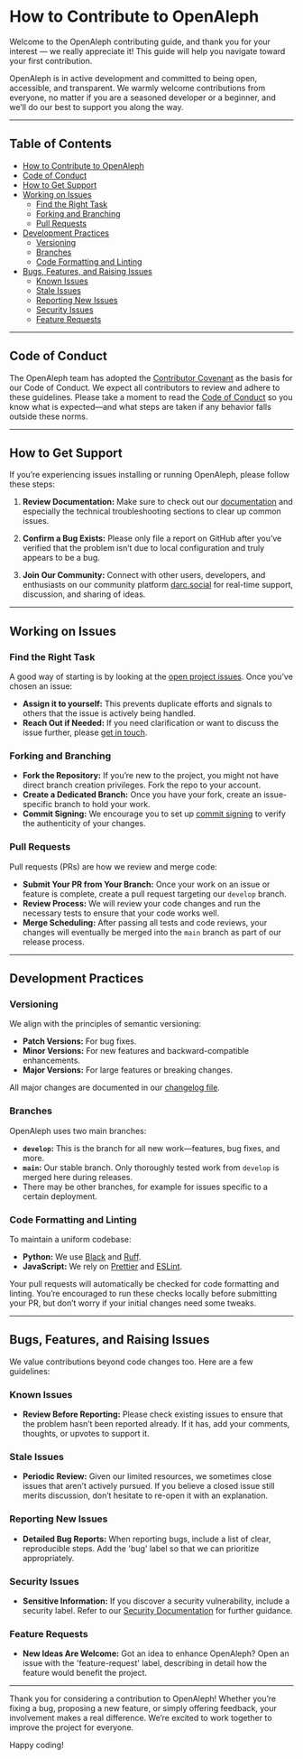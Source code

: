 # How to Contribute to OpenAleph

Welcome to the OpenAleph contributing guide, and thank you for your interest — we really appreciate it! This guide will help you navigate toward your first contribution.

OpenAleph is in active development and committed to being open, accessible, and transparent. We warmly welcome contributions from everyone, no matter if you are a seasoned developer or a beginner, and we’ll do our best to support you along the way.

---

## Table of Contents

- [How to Contribute to OpenAleph](#how-to-contribute-to-openaleph)
- [Code of Conduct](#code-of-conduct)
- [How to Get Support](#how-to-get-support)
- [Working on Issues](#working-on-issues)
  - [Find the Right Task](#find-the-right-task)
  - [Forking and Branching](#forking-and-branching)
  - [Pull Requests](#pull-requests)
- [Development Practices](#development-practices)
  - [Versioning](#versioning)
  - [Branches](#branches)
  - [Code Formatting and Linting](#code-formatting-and-linting)
- [Bugs, Features, and Raising Issues](#bugs-features-and-raising-issues)
  - [Known Issues](#known-issues)
  - [Stale Issues](#stale-issues)
  - [Reporting New Issues](#reporting-new-issues)
  - [Security Issues](#security-issues)
  - [Feature Requests](#feature-requests)

---

## Code of Conduct

The OpenAleph team has adopted the [Contributor Covenant](https://www.contributor-covenant.org/) as the basis for our Code of Conduct. We expect all contributors to review and adhere to these guidelines. Please take a moment to read the [Code of Conduct](CODE_OF_CONDUCT.md) so you know what is expected—and what steps are taken if any behavior falls outside these norms.

---

## How to Get Support

If you’re experiencing issues installing or running OpenAleph, please follow these steps:

1. **Review Documentation:**
   Make sure to check out our [documentation](https://openaleph.org/docs) and especially the technical troubleshooting sections to clear up common issues.

2. **Confirm a Bug Exists:**
   Please only file a report on GitHub after you’ve verified that the problem isn’t due to local configuration and truly appears to be a bug.

3. **Join Our Community:**
   Connect with other users, developers, and enthusiasts on our community platform [darc.social](https://darc.social) for real-time support, discussion, and sharing of ideas.

---

## Working on Issues

### Find the Right Task

A good way of starting is by looking at the [open project issues](https://github.com/dataresearchcenter/openaleph/issues). Once you’ve chosen an issue:

- **Assign it to yourself:** This prevents duplicate efforts and signals to others that the issue is actively being handled.
- **Reach Out if Needed:** If you need clarification or want to discuss the issue further, please [get in touch](https://darc.social).

### Forking and Branching

- **Fork the Repository:** If you’re new to the project, you might not have direct branch creation privileges. Fork the repo to your account.
- **Create a Dedicated Branch:** Once you have your fork, create an issue-specific branch to hold your work.
- **Commit Signing:** We encourage you to set up [commit signing](https://docs.github.com/en/authentication/managing-commit-signature-verification/signing-commits) to verify the authenticity of your changes.

### Pull Requests

Pull requests (PRs) are how we review and merge code:

- **Submit Your PR from Your Branch:** Once your work on an issue or feature is complete, create a pull request targeting our `develop` branch.
- **Review Process:** We will review your code changes and run the necessary tests to ensure that your code works well.
- **Merge Scheduling:** After passing all tests and code reviews, your changes will eventually be merged into the `main` branch as part of our release process.

---

## Development Practices

### Versioning

We align with the principles of semantic versioning:

- **Patch Versions:** For bug fixes.
- **Minor Versions:** For new features and backward-compatible enhancements.
- **Major Versions:** For large features or breaking changes.

All major changes are documented in our [changelog file](./CHANGELOG.md).

### Branches

OpenAleph uses two main branches:

- **`develop`:** This is the branch for all new work—features, bug fixes, and more.
- **`main`:** Our stable branch. Only thoroughly tested work from `develop` is merged here during releases.
- There may be other branches, for example for issues specific to a certain deployment.

### Code Formatting and Linting

To maintain a uniform codebase:

- **Python:** We use [Black](https://black.readthedocs.io/en/stable/) and [Ruff](https://beta.ruff.rs/).
- **JavaScript:** We rely on [Prettier](https://prettier.io) and [ESLint](https://eslint.org/).

Your pull requests will automatically be checked for code formatting and linting. You’re encouraged to run these checks locally before submitting your PR, but don’t worry if your initial changes need some tweaks.

---

## Bugs, Features, and Raising Issues

We value contributions beyond code changes too. Here are a few guidelines:

### Known Issues

- **Review Before Reporting:**
  Please check existing issues to ensure that the problem hasn’t been reported already. If it has, add your comments, thoughts, or upvotes to support it.

### Stale Issues

- **Periodic Review:**
  Given our limited resources, we sometimes close issues that aren’t actively pursued. If you believe a closed issue still merits discussion, don’t hesitate to re-open it with an explanation.

### Reporting New Issues

- **Detailed Bug Reports:**
  When reporting bugs, include a list of clear, reproducible steps. Add the 'bug' label so that we can prioritize appropriately.

### Security Issues

- **Sensitive Information:**
  If you discover a security vulnerability, include a security label. Refer to our [Security Documentation](SECURITY.md) for further guidance.

### Feature Requests

- **New Ideas Are Welcome:**
  Got an idea to enhance OpenAleph? Open an issue with the 'feature-request' label, describing in detail how the feature would benefit the project.

---

Thank you for considering a contribution to OpenAleph! Whether you’re fixing a bug, proposing a new feature, or simply offering feedback, your involvement makes a real difference. We’re excited to work together to improve the project for everyone.

Happy coding!
